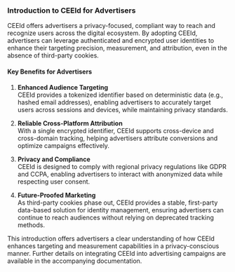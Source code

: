 ### **Introduction to CEEId for Advertisers**

CEEId offers advertisers a privacy-focused, compliant way to reach and recognize users across the digital ecosystem. By adopting CEEId, advertisers can leverage authenticated and encrypted user identities to enhance their targeting precision, measurement, and attribution, even in the absence of third-party cookies.

#### Key Benefits for Advertisers

1. **Enhanced Audience Targeting**  
   CEEId provides a tokenized identifier based on deterministic data (e.g., hashed email addresses), enabling advertisers to accurately target users across sessions and devices, while maintaining privacy standards.

2. **Reliable Cross-Platform Attribution**  
   With a single encrypted identifier, CEEId supports cross-device and cross-domain tracking, helping advertisers attribute conversions and optimize campaigns effectively.

3. **Privacy and Compliance**  
   CEEId is designed to comply with regional privacy regulations like GDPR and CCPA, enabling advertisers to interact with anonymized data while respecting user consent.

4. **Future-Proofed Marketing**  
   As third-party cookies phase out, CEEId provides a stable, first-party data-based solution for identity management, ensuring advertisers can continue to reach audiences without relying on deprecated tracking methods.

This introduction offers advertisers a clear understanding of how CEEId enhances targeting and measurement capabilities in a privacy-conscious manner. Further details on integrating CEEId into advertising campaigns are available in the accompanying documentation.
